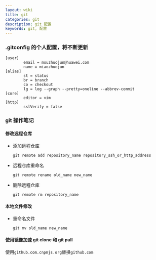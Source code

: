 ```yaml
---
layout: wiki
title: git
categories: git
description: git 配置
keywords: git, 配置
---
```


### .gitconfig 的个人配置，将不断更新

```shell
[user]
        email = mouzhuojun@huawei.com
        name = miaozhuojun
[alias]
        st = status
        br = branch
        co = checkout
        lg = log --graph --pretty=oneline --abbrev-commit
[core]
        editor = vim
[http]
        sslVerify = false
```

### git 操作笔记

#### 修改远程仓库

- 添加远程仓库

  `git remote add repository_name repository_ssh_or_http_address`

- 远程仓库重命名

  `git remote rename old_name new_name`

- 删除远程仓库

  `git remote rm repository_name`

#### 本地文件修改

- 重命名文件

  `git mv old_name new_name`

#### 使用镜像加速 git clone 和 git pull

使用`github.com.cnpmjs.org`替换`github.com`
